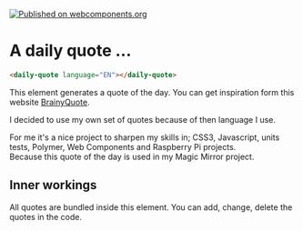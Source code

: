[![Published on webcomponents.org](https://img.shields.io/badge/webcomponents.org-published-blue.svg)](https://www.webcomponents.org/element/owner/my-element)

# A daily quote ...

<!---
```
<custom-element-demo>
  <template>
    <script src="../webcomponentsjs/webcomponents-lite.js"></script>
    <link rel="import" href="daily-quote.html">
    <next-code-block></next-code-block>
  </template>
</custom-element-demo>
```
-->
```html
<daily-quote language="EN"></daily-quote>
```

This element generates a quote of the day. You can get inspiration form this website [BrainyQuote](https://www.brainyquote.com/).  

I decided to use my own set of quotes because of then language I use.

For me it's a nice project to sharpen my skills in; CSS3, Javascript, units tests, Polymer, Web Components and Raspberry Pi projects.  
Because this quote of the day is used in my Magic Mirror project.

## Inner workings

All quotes are bundled inside this element. You can add, change, delete the quotes in the code.

